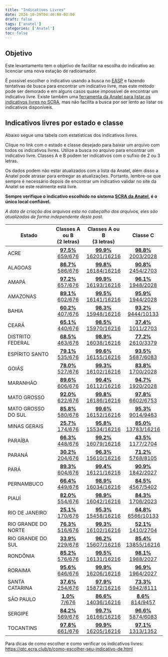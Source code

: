 ```yaml
---
title: "Indicativos Livres"
date: 2024-10-29T04:46:00-03:00
draft: false
tags: ['anatel']
categories: ['Anatel']
toc: false
---
```


## Objetivo

Este levantamento tem o objetivo de facilitar na escolha do indicativo ao licenciar uma nova estação de radioamador.

É possível escolher o indicativo usando a busca no [EASP](https://sistemas.anatel.gov.br/easp/Novo/ConsultaIndicativo/Tela.asp) e fazendo tentativas de busca para encontrar um indicativo livre, mas este método pode ser demorado e em alguns casos quase impossível de encontrar um indicativo livre. Existe também uma [ferramenta da Anatel para listar os indicativos livres no SCRA](https://apps.anatel.gov.br/), mas não facilita a busca por ser lento ao listar os indicativos disponíveis.

## Indicativos livres por estado e classe

Abaixo segue uma tabela com estatísticas dos indicativos livres.

Clique no link com o estado e classe desejado para baixar um arquivo com todos os indicativos livres. Utilize a busca no arquivo para encontrar um indicativo livre. Classes A e B podem ter indicativos com o sufixo de 2 ou 3 letras.

Os dados podem não estar atualizados com a lista da Anatel, além disso a Anatel pode atrasar para entregar as atualizações. Portanto, lembre-se que sempre é necessário depois de encontrar um indicativo validar no site da Anatel se este realmente está livre.

**Sempre verifique o indicativo escolhido no sistema [SCRA da Anatel](https://apps.anatel.gov.br/), é o único local confiável.**

*A data de criação dos arquivos esta no cabeçalho dos arquivos, eles são atualizados de forma independente deste post.*

| Estado     | Classes A ou B<br>(2 letras) | Classes A ou B<br>(3 letras) | Classe C |
| ---------- | :-------------------------: | :-------------------------: | :--------: |
|ACRE|[**97.5%**<br>659/676](https://hmagarotto.github.io/anatel-indicativo-livre/classe%20AB2%20-%20ACRE.csv)|[**99.9%**<br>16201/16216](https://hmagarotto.github.io/anatel-indicativo-livre/classe%20AB3%20-%20ACRE.csv)|[**98.8%**<br>2003/2028](https://hmagarotto.github.io/anatel-indicativo-livre/classe%20C%20-%20ACRE.csv)|
|ALAGOAS|[**86.7%**<br>586/676](https://hmagarotto.github.io/anatel-indicativo-livre/classe%20AB2%20-%20ALAGOAS.csv)|[**99.8%**<br>16184/16216](https://hmagarotto.github.io/anatel-indicativo-livre/classe%20AB3%20-%20ALAGOAS.csv)|[**90.8%**<br>2454/2703](https://hmagarotto.github.io/anatel-indicativo-livre/classe%20C%20-%20ALAGOAS.csv)|
|AMAPÁ|[**97.2%**<br>657/676](https://hmagarotto.github.io/anatel-indicativo-livre/classe%20AB2%20-%20AMAP%C3%81.csv)|[**99.9%**<br>16193/16216](https://hmagarotto.github.io/anatel-indicativo-livre/classe%20AB3%20-%20AMAP%C3%81.csv)|[**96.1%**<br>1948/2028](https://hmagarotto.github.io/anatel-indicativo-livre/classe%20C%20-%20AMAP%C3%81.csv)|
|AMAZONAS|[**89.1%**<br>602/676](https://hmagarotto.github.io/anatel-indicativo-livre/classe%20AB2%20-%20AMAZONAS.csv)|[**99.5%**<br>16141/16216](https://hmagarotto.github.io/anatel-indicativo-livre/classe%20AB3%20-%20AMAZONAS.csv)|[**95.9%**<br>1944/2028](https://hmagarotto.github.io/anatel-indicativo-livre/classe%20C%20-%20AMAZONAS.csv)|
|BAHIA|[**60.2%**<br>407/676](https://hmagarotto.github.io/anatel-indicativo-livre/classe%20AB2%20-%20BAHIA.csv)|[**98.3%**<br>15948/16216](https://hmagarotto.github.io/anatel-indicativo-livre/classe%20AB3%20-%20BAHIA.csv)|[**93.2%**<br>9444/10133](https://hmagarotto.github.io/anatel-indicativo-livre/classe%20C%20-%20BAHIA.csv)|
|CEARÁ|[**65.1%**<br>440/676](https://hmagarotto.github.io/anatel-indicativo-livre/classe%20AB2%20-%20CEAR%C3%81.csv)|[**98.5%**<br>15970/16216](https://hmagarotto.github.io/anatel-indicativo-livre/classe%20AB3%20-%20CEAR%C3%81.csv)|[**37.4%**<br>1011/2703](https://hmagarotto.github.io/anatel-indicativo-livre/classe%20C%20-%20CEAR%C3%81.csv)|
|DISTRITO FEDERAL|[**68.5%**<br>463/676](https://hmagarotto.github.io/anatel-indicativo-livre/classe%20AB2%20-%20DISTRITO%20FEDERAL.csv)|[**98.9%**<br>16038/16216](https://hmagarotto.github.io/anatel-indicativo-livre/classe%20AB3%20-%20DISTRITO%20FEDERAL.csv)|[**77.2%**<br>2610/3379](https://hmagarotto.github.io/anatel-indicativo-livre/classe%20C%20-%20DISTRITO%20FEDERAL.csv)|
|ESPÍRITO SANTO|[**79.1%**<br>535/676](https://hmagarotto.github.io/anatel-indicativo-livre/classe%20AB2%20-%20ESP%C3%8DRITO%20SANTO.csv)|[**99.6%**<br>16155/16216](https://hmagarotto.github.io/anatel-indicativo-livre/classe%20AB3%20-%20ESP%C3%8DRITO%20SANTO.csv)|[**93.5%**<br>5687/6083](https://hmagarotto.github.io/anatel-indicativo-livre/classe%20C%20-%20ESP%C3%8DRITO%20SANTO.csv)|
|GOIÁS|[**78.0%**<br>527/676](https://hmagarotto.github.io/anatel-indicativo-livre/classe%20AB2%20-%20GOI%C3%81S.csv)|[**99.3%**<br>16102/16216](https://hmagarotto.github.io/anatel-indicativo-livre/classe%20AB3%20-%20GOI%C3%81S.csv)|[**83.8%**<br>1700/2028](https://hmagarotto.github.io/anatel-indicativo-livre/classe%20C%20-%20GOI%C3%81S.csv)|
|MARANHÃO|[**89.6%**<br>606/676](https://hmagarotto.github.io/anatel-indicativo-livre/classe%20AB2%20-%20MARANH%C3%83O.csv)|[**99.4%**<br>16112/16216](https://hmagarotto.github.io/anatel-indicativo-livre/classe%20AB3%20-%20MARANH%C3%83O.csv)|[**94.7%**<br>1920/2028](https://hmagarotto.github.io/anatel-indicativo-livre/classe%20C%20-%20MARANH%C3%83O.csv)|
|MATO GROSSO|[**92.0%**<br>622/676](https://hmagarotto.github.io/anatel-indicativo-livre/classe%20AB2%20-%20MATO%20GROSSO.csv)|[**99.8%**<br>16186/16216](https://hmagarotto.github.io/anatel-indicativo-livre/classe%20AB3%20-%20MATO%20GROSSO.csv)|[**97.8%**<br>6602/6753](https://hmagarotto.github.io/anatel-indicativo-livre/classe%20C%20-%20MATO%20GROSSO.csv)|
|MATO GROSSO DO SUL|[**85.8%**<br>580/676](https://hmagarotto.github.io/anatel-indicativo-livre/classe%20AB2%20-%20MATO%20GROSSO%20DO%20SUL.csv)|[**99.6%**<br>16152/16216](https://hmagarotto.github.io/anatel-indicativo-livre/classe%20AB3%20-%20MATO%20GROSSO%20DO%20SUL.csv)|[**95.3%**<br>9014/9463](https://hmagarotto.github.io/anatel-indicativo-livre/classe%20C%20-%20MATO%20GROSSO%20DO%20SUL.csv)|
|MINAS GERAIS|[**25.7%**<br>174/676](https://hmagarotto.github.io/anatel-indicativo-livre/classe%20AB2%20-%20MINAS%20GERAIS.csv)|[**95.8%**<br>15534/16216](https://hmagarotto.github.io/anatel-indicativo-livre/classe%20AB3%20-%20MINAS%20GERAIS.csv)|[**85.0%**<br>13783/16216](https://hmagarotto.github.io/anatel-indicativo-livre/classe%20C%20-%20MINAS%20GERAIS.csv)|
|PARAÍBA|[**66.3%**<br>448/676](https://hmagarotto.github.io/anatel-indicativo-livre/classe%20AB2%20-%20PARA%C3%8DBA.csv)|[**99.2%**<br>16079/16216](https://hmagarotto.github.io/anatel-indicativo-livre/classe%20AB3%20-%20PARA%C3%8DBA.csv)|[**43.5%**<br>1177/2704](https://hmagarotto.github.io/anatel-indicativo-livre/classe%20C%20-%20PARA%C3%8DBA.csv)|
|PARANÁ|[**30.2%**<br>204/676](https://hmagarotto.github.io/anatel-indicativo-livre/classe%20AB2%20-%20PARAN%C3%81.csv)|[**96.3%**<br>15610/16216](https://hmagarotto.github.io/anatel-indicativo-livre/classe%20AB3%20-%20PARAN%C3%81.csv)|[**71.2%**<br>5768/8105](https://hmagarotto.github.io/anatel-indicativo-livre/classe%20C%20-%20PARAN%C3%81.csv)|
|PARÁ|[**89.3%**<br>604/676](https://hmagarotto.github.io/anatel-indicativo-livre/classe%20AB2%20-%20PAR%C3%81.csv)|[**99.4%**<br>16121/16216](https://hmagarotto.github.io/anatel-indicativo-livre/classe%20AB3%20-%20PAR%C3%81.csv)|[**90.9%**<br>1842/2027](https://hmagarotto.github.io/anatel-indicativo-livre/classe%20C%20-%20PAR%C3%81.csv)|
|PERNAMBUCO|[**66.4%**<br>449/676](https://hmagarotto.github.io/anatel-indicativo-livre/classe%20AB2%20-%20PERNAMBUCO.csv)|[**98.9%**<br>16034/16216](https://hmagarotto.github.io/anatel-indicativo-livre/classe%20AB3%20-%20PERNAMBUCO.csv)|[**84.5%**<br>4567/5402](https://hmagarotto.github.io/anatel-indicativo-livre/classe%20C%20-%20PERNAMBUCO.csv)|
|PIAUÍ|[**82.0%**<br>554/676](https://hmagarotto.github.io/anatel-indicativo-livre/classe%20AB2%20-%20PIAU%C3%8D.csv)|[**98.9%**<br>16042/16216](https://hmagarotto.github.io/anatel-indicativo-livre/classe%20AB3%20-%20PIAU%C3%8D.csv)|[**84.3%**<br>1706/2023](https://hmagarotto.github.io/anatel-indicativo-livre/classe%20C%20-%20PIAU%C3%8D.csv)|
|RIO DE JANEIRO|[**25.1%**<br>170/676](https://hmagarotto.github.io/anatel-indicativo-livre/classe%20AB2%20-%20RIO%20DE%20JANEIRO.csv)|[**95.3%**<br>15458/16216](https://hmagarotto.github.io/anatel-indicativo-livre/classe%20AB3%20-%20RIO%20DE%20JANEIRO.csv)|[**64.8%**<br>6566/10133](https://hmagarotto.github.io/anatel-indicativo-livre/classe%20C%20-%20RIO%20DE%20JANEIRO.csv)|
|RIO GRANDE DO NORTE|[**76.3%**<br>516/676](https://hmagarotto.github.io/anatel-indicativo-livre/classe%20AB2%20-%20RIO%20GRANDE%20DO%20NORTE.csv)|[**99.3%**<br>16102/16216](https://hmagarotto.github.io/anatel-indicativo-livre/classe%20AB3%20-%20RIO%20GRANDE%20DO%20NORTE.csv)|[**52.1%**<br>1410/2704](https://hmagarotto.github.io/anatel-indicativo-livre/classe%20C%20-%20RIO%20GRANDE%20DO%20NORTE.csv)|
|RIO GRANDE DO SUL|[**33.9%**<br>229/676](https://hmagarotto.github.io/anatel-indicativo-livre/classe%20AB2%20-%20RIO%20GRANDE%20DO%20SUL.csv)|[**96.2%**<br>15607/16216](https://hmagarotto.github.io/anatel-indicativo-livre/classe%20AB3%20-%20RIO%20GRANDE%20DO%20SUL.csv)|[**85.4%**<br>13855/16216](https://hmagarotto.github.io/anatel-indicativo-livre/classe%20C%20-%20RIO%20GRANDE%20DO%20SUL.csv)|
|RONDÔNIA|[**85.2%**<br>576/676](https://hmagarotto.github.io/anatel-indicativo-livre/classe%20AB2%20-%20ROND%C3%94NIA.csv)|[**99.5%**<br>16131/16216](https://hmagarotto.github.io/anatel-indicativo-livre/classe%20AB3%20-%20ROND%C3%94NIA.csv)|[**98.1%**<br>1988/2027](https://hmagarotto.github.io/anatel-indicativo-livre/classe%20C%20-%20ROND%C3%94NIA.csv)|
|RORAIMA|[**95.6%**<br>646/676](https://hmagarotto.github.io/anatel-indicativo-livre/classe%20AB2%20-%20RORAIMA.csv)|[**99.9%**<br>16206/16216](https://hmagarotto.github.io/anatel-indicativo-livre/classe%20AB3%20-%20RORAIMA.csv)|[**96.9%**<br>1964/2027](https://hmagarotto.github.io/anatel-indicativo-livre/classe%20C%20-%20RORAIMA.csv)|
|SANTA CATARINA|[**37.6%**<br>254/676](https://hmagarotto.github.io/anatel-indicativo-livre/classe%20AB2%20-%20SANTA%20CATARINA.csv)|[**97.9%**<br>15872/16216](https://hmagarotto.github.io/anatel-indicativo-livre/classe%20AB3%20-%20SANTA%20CATARINA.csv)|[**73.3%**<br>5942/8111](https://hmagarotto.github.io/anatel-indicativo-livre/classe%20C%20-%20SANTA%20CATARINA.csv)|
|SÃO PAULO|[**1.0%**<br>7/676](https://hmagarotto.github.io/anatel-indicativo-livre/classe%20AB2%20-%20S%C3%83O%20PAULO.csv)|[**86.6%**<br>14036/16216](https://hmagarotto.github.io/anatel-indicativo-livre/classe%20AB3%20-%20S%C3%83O%20PAULO.csv)|[**8.6%**<br>814/9457](https://hmagarotto.github.io/anatel-indicativo-livre/classe%20C%20-%20S%C3%83O%20PAULO.csv)|
|SERGIPE|[**84.2%**<br>569/676](https://hmagarotto.github.io/anatel-indicativo-livre/classe%20AB2%20-%20SERGIPE.csv)|[**99.7%**<br>16166/16216](https://hmagarotto.github.io/anatel-indicativo-livre/classe%20AB3%20-%20SERGIPE.csv)|[**96.6%**<br>5874/6083](https://hmagarotto.github.io/anatel-indicativo-livre/classe%20C%20-%20SERGIPE.csv)|
|TOCANTINS|[**97.8%**<br>661/676](https://hmagarotto.github.io/anatel-indicativo-livre/classe%20AB2%20-%20TOCANTINS.csv)|[**99.9%**<br>16205/16216](https://hmagarotto.github.io/anatel-indicativo-livre/classe%20AB3%20-%20TOCANTINS.csv)|[**97.1%**<br>1313/1352](https://hmagarotto.github.io/anatel-indicativo-livre/classe%20C%20-%20TOCANTINS.csv)|

Para dicas de como escolher e como verificar os indicativos livres: https://qtc.ecra.club/p/como-escolher-seu-indicativo-de.html
